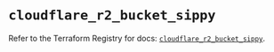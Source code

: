 # `cloudflare_r2_bucket_sippy`

Refer to the Terraform Registry for docs: [`cloudflare_r2_bucket_sippy`](https://registry.terraform.io/providers/cloudflare/cloudflare/5.1.0/docs/resources/r2_bucket_sippy).
